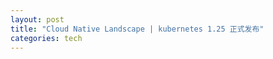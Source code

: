```yaml
---
layout: post
title: "Cloud Native Landscape | kubernetes 1.25 正式发布"
categories: tech
---
```


<!--more-->
